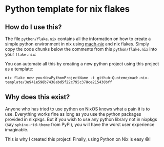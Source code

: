 # Python template for nix flakes

## How do I use this?

The file `python/flake.nix` contains all the information on how to create a simple
python environment in nix using [mach-nix]( https://github.com/DavHau/mach-nix )
and nix flakes. Simply copy the code chunks below the comments from
this `python/flake.nix` into your `flake.nix`:

You can automate all this by 
creating a new python project using this project as a template:

```
nix flake new yourNewPythonProjectName -t github:Quoteme/mach-nix-template/3e941e598b7438abd5f22c795c378ce215430bff
```

## Why does this exist?

Anyone who has tried to use python on NixOS knows what a pain it is to
use. Everything works fine as long as you use the python packages
provided in nixpkgs. But if you wish to use any python library not in nixpkgs
(say `sphinx-rtd-theme` from PyPi), you will have the worst user experience imaginable.

This is why I created this project! Finally, using Python on Nix is easy 😃!
